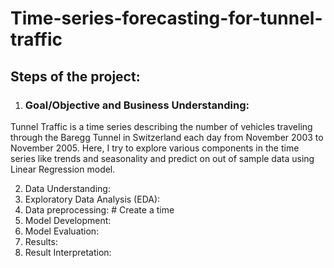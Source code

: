 # Time-series-forecasting-for-tunnel-traffic

## Steps of the project:
1. ### Goal/Objective and Business Understanding:
Tunnel Traffic is a time series describing the number of vehicles traveling through the Baregg Tunnel in Switzerland each day from November 2003 to November 2005. Here, I try to explore various components in the time series like trends and seasonality and predict on out of sample data using Linear Regression model.

2. Data Understanding: 
3. Exploratory Data Analysis (EDA): 
4. Data preprocessing: # Create  a time 
5. Model Development: 
6. Model Evaluation: 
7. Results:
8. Result Interpretation:
